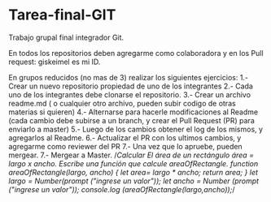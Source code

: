 # Tarea-final-GIT
Trabajo grupal final integrador Git.

En todos los repositorios deben agregarme como colaboradora y en los Pull request: giskeimel es mi ID.

En grupos reducidos (no mas de 3) realizar los siguientes ejercicios:
1.- Crear un nuevo repositorio propiedad de uno de los integrantes
2.- Cada uno de los integrantes debe clonarse el repositorio.
3.- Crear un archivo readme.md ( o cualquier otro archivo, pueden subir codigo de otras materias si quieren)
4.- Alternarse para hacerle modificaciones al Readme (cada cambio debe subirse a un branch, y crear el Pull Request (PR) para enviarlo a master)
5.- Luego de los cambios obtener el log de los mismos, y agregarlos al Readme.
6.- Actualizar el PR con los ultimos cambios, y agregarme como reviewer del PR
7.- Una vez que lo apruebe, pueden mergear.
7.- Mergear a Master.
/*Calcular El área de un rectángulo  área = largo x ancho. Escribe una función que calcule areaOfRectangle.
function areaOfRectangle(largo, ancho) {
    let area= largo * ancho;
    return area;
}
let largo = Number(prompt ("ingrese un valor"));
let ancho = Number (prompt ("ingrese un valor"));
console.log (areaOfRectangle(largo,ancho));*/

